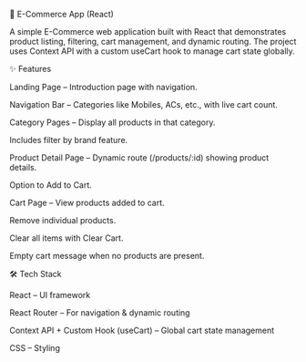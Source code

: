 🛒 E-Commerce App (React)<br>

A simple E-Commerce web application built with React that demonstrates product listing, filtering, cart management, and dynamic routing. The project uses Context API with a custom useCart hook to manage cart state globally.<br>

✨ Features<br>

Landing Page – Introduction page with navigation.<br>

Navigation Bar – Categories like Mobiles, ACs, etc., with live cart count.<br>

Category Pages – Display all products in that category.<br>

Includes filter by brand feature.<br>

Product Detail Page – Dynamic route (/products/:id) showing product details.<br>

Option to Add to Cart.<br>

Cart Page – View products added to cart.<br>

Remove individual products.<br>

Clear all items with Clear Cart.<br>

Empty cart message when no products are present.<br>

🛠️ Tech Stack<br>

React – UI framework<br>

React Router – For navigation & dynamic routing<br>

Context API + Custom Hook (useCart) – Global cart state management<br>

CSS – Styling<br>